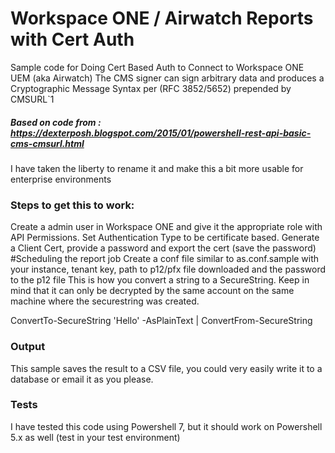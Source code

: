 # Workspace ONE / Airwatch Reports with Cert Auth
Sample code for Doing Cert Based Auth to Connect to Workspace ONE UEM (aka Airwatch)
The CMS signer can sign arbitrary data and produces a Cryptographic Message Syntax per (RFC 3852/5652)
prepended by CMSURL`1 

##### Based on code from : https://dexterposh.blogspot.com/2015/01/powershell-rest-api-basic-cms-cmsurl.html
I have taken the liberty to rename it and make this a bit more usable for enterprise environments

### Steps to get this to work:
Create a admin user in Workspace ONE and give it the appropriate role with API Permissions.
Set Authentication Type to be certificate based. Generate a Client Cert, provide a password and export the cert (save the password)
#Scheduling the report job
Create a conf file similar to as.conf.sample with your instance, tenant key, path to p12/pfx file downloaded and the password to the p12 file
This is how you convert a string to a SecureString. Keep in mind that it can only be decrypted by the same account on the same machine where the securestring was created.

ConvertTo-SecureString 'Hello' -AsPlainText | ConvertFrom-SecureString 

### Output
This sample saves the result to a CSV file, you could very easily write it to a database or email it as you please.

### Tests
I have tested this code using Powershell 7, but it should work on Powershell 5.x as well (test in your test environment)
